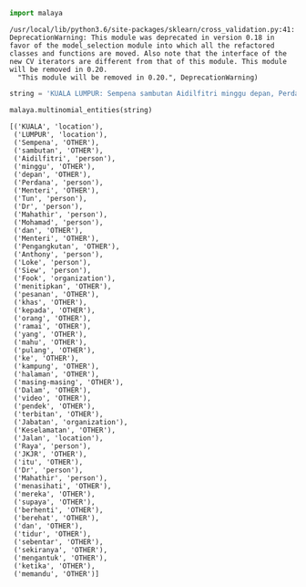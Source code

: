 

```python
import malaya
```

    /usr/local/lib/python3.6/site-packages/sklearn/cross_validation.py:41: DeprecationWarning: This module was deprecated in version 0.18 in favor of the model_selection module into which all the refactored classes and functions are moved. Also note that the interface of the new CV iterators are different from that of this module. This module will be removed in 0.20.
      "This module will be removed in 0.20.", DeprecationWarning)



```python
string = 'KUALA LUMPUR: Sempena sambutan Aidilfitri minggu depan, Perdana Menteri Tun Dr Mahathir Mohamad dan Menteri Pengangkutan Anthony Loke Siew Fook menitipkan pesanan khas kepada orang ramai yang mahu pulang ke kampung halaman masing-masing. Dalam video pendek terbitan Jabatan Keselamatan Jalan Raya (JKJR) itu, Dr Mahathir menasihati mereka supaya berhenti berehat dan tidur sebentar  sekiranya mengantuk ketika memandu.'
```


```python
malaya.multinomial_entities(string)
```




    [('KUALA', 'location'),
     ('LUMPUR', 'location'),
     ('Sempena', 'OTHER'),
     ('sambutan', 'OTHER'),
     ('Aidilfitri', 'person'),
     ('minggu', 'OTHER'),
     ('depan', 'OTHER'),
     ('Perdana', 'person'),
     ('Menteri', 'OTHER'),
     ('Tun', 'person'),
     ('Dr', 'person'),
     ('Mahathir', 'person'),
     ('Mohamad', 'person'),
     ('dan', 'OTHER'),
     ('Menteri', 'OTHER'),
     ('Pengangkutan', 'OTHER'),
     ('Anthony', 'person'),
     ('Loke', 'person'),
     ('Siew', 'person'),
     ('Fook', 'organization'),
     ('menitipkan', 'OTHER'),
     ('pesanan', 'OTHER'),
     ('khas', 'OTHER'),
     ('kepada', 'OTHER'),
     ('orang', 'OTHER'),
     ('ramai', 'OTHER'),
     ('yang', 'OTHER'),
     ('mahu', 'OTHER'),
     ('pulang', 'OTHER'),
     ('ke', 'OTHER'),
     ('kampung', 'OTHER'),
     ('halaman', 'OTHER'),
     ('masing-masing', 'OTHER'),
     ('Dalam', 'OTHER'),
     ('video', 'OTHER'),
     ('pendek', 'OTHER'),
     ('terbitan', 'OTHER'),
     ('Jabatan', 'organization'),
     ('Keselamatan', 'OTHER'),
     ('Jalan', 'location'),
     ('Raya', 'person'),
     ('JKJR', 'OTHER'),
     ('itu', 'OTHER'),
     ('Dr', 'person'),
     ('Mahathir', 'person'),
     ('menasihati', 'OTHER'),
     ('mereka', 'OTHER'),
     ('supaya', 'OTHER'),
     ('berhenti', 'OTHER'),
     ('berehat', 'OTHER'),
     ('dan', 'OTHER'),
     ('tidur', 'OTHER'),
     ('sebentar', 'OTHER'),
     ('sekiranya', 'OTHER'),
     ('mengantuk', 'OTHER'),
     ('ketika', 'OTHER'),
     ('memandu', 'OTHER')]




```python

```
